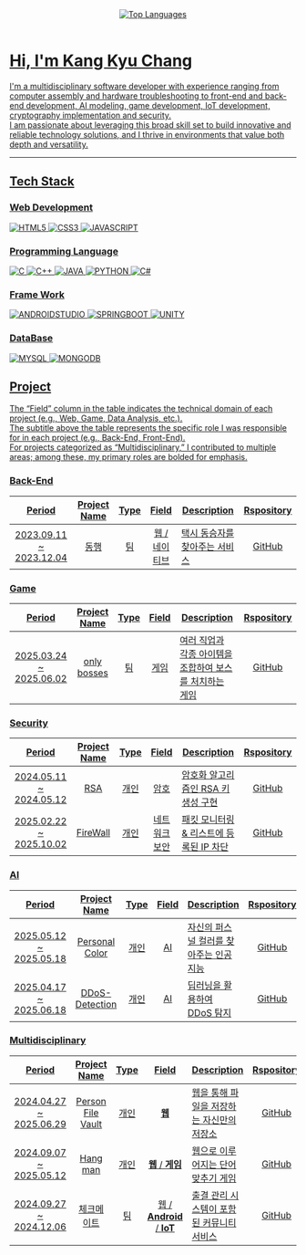 <div align="center">
  <a href="https://github.com/anuraghazra/github-readme-stats">
    <img src="https://github-readme-stats.vercel.app/api/top-langs/?username=kangkyuchang&layout=compact&theme=dark&hide_border=true" alt="Top Languages" />
</div>

<br>

# Hi, I'm Kang Kyu Chang
I'm a multidisciplinary software developer with experience ranging from computer assembly and hardware troubleshooting to front-end and back-end development, AI modeling, game development, IoT development, cryptography implementation and security.  
I am passionate about leveraging this broad skill set to build innovative and reliable technology solutions, and I thrive in environments that value both depth and versatility.

---

## Tech Stack

### Web Development
![HTML5](https://img.shields.io/badge/HTML5-E34C26?style=for-the-badge&logo=html5&logoColor=FFFFFF)
![CSS3](https://img.shields.io/badge/CSS3-264DE4?style=for-the-badge&logo=css&logoColor=FFFFFF)
![JAVASCRIPT](https://img.shields.io/badge/JavaScript-F0DB4F?style=for-the-badge&logo=javascript&logoColor=000000)  

### Programming Language
![C](https://img.shields.io/badge/C-%2300599C?style=for-the-badge&logo=c&logoColor=FFFFFF)
![C++](https://img.shields.io/badge/C%2B%2B-00599C?style=for-the-badge&logo=c%2B%2B&logoColor=FFFFFF)
![JAVA](https://img.shields.io/badge/Java-007396?style=for-the-badge)
![PYTHON](https://img.shields.io/badge/Python-3776AB?style=for-the-badge&logo=python&logoColor=FFFFFF)
![C#](https://img.shields.io/badge/C%23-239120?style=for-the-badge)  

### Frame Work
![ANDROIDSTUDIO](https://img.shields.io/badge/AndroidStudio-3DDC84?style=for-the-badge&logo=androidstudio&logoColor=FFFFFF)
![SPRINGBOOT](https://img.shields.io/badge/SpringBoot-6DB33F?style=for-the-badge&logo=springboot&logoColor=FFFFFF)
![UNITY](https://img.shields.io/badge/Unity-000000?style=for-the-badge&logo=unity&logoColor=FFFFFF)  

### DataBase
![MYSQL](https://img.shields.io/badge/MySQL-00758F?style=for-the-badge&logo=mysql&logoColor=FFFFFF)
![MONGODB](https://img.shields.io/badge/MongoDB-4DB33D?style=for-the-badge&logo=mongodb&logoColor=FFFFFF)

## Project
The “Field” column in the table indicates the technical domain of each project (e.g., Web, Game, Data Analysis, etc.).  
The subtitle above the table represents the specific role I was responsible for in each project (e.g., Back-End, Front-End).  
For projects categorized as “Multidisciplinary,” I contributed to multiple areas; among these, my primary roles are bolded for emphasis.  

### Back-End</h3>
| Period | Project Name | Type | Field | Description | Rspository |
|:------:|:-----------:|:-----:|:------:|------|:--------------:|
| 2023.09.11 ~ 2023.12.04 | 동행 | 팀 | 웹 / 네이티브 | 택시 동승자를 찾아주는 서비스 | [GitHub](https://github.com/kangkyuchang/donghaeng) |

### Game
| Period | Project Name | Type | Field | Description | Rspository |
|:------:|:-----------:|:-----:|:------:|------|:--------------:|
| 2025.03.24 ~ 2025.06.02 | only bosses | 팀 | 게임 | 여러 직업과 각종 아이템을 조합하여 보스를 처치하는 게임 | [GitHub](https://github.com/onlyBosses/only-bosses) |

### Security
| Period | Project Name | Type | Field | Description | Rspository |
|:------:|:-----------:|:-----:|:------:|------|:--------------:|
| 2024.05.11 ~ 2024.05.12 | RSA | 개인 | 암호 | 암호화 알고리즘인 RSA 키 생성 구현 | [GitHub](https://github.com/kangkyuchang/RSA) |
| 2025.02.22 ~ 2025.10.02 | FireWall | 개인 | 네트워크 보안 | 패킷 모니터링 & 리스트에 등록된 IP 차단 | [GitHub](https://github.com/kangkyuchang/FireWall) |

### AI
| Period | Project Name | Type | Field | Description | Rspository |
|:------:|:-----------:|:-----:|:------:|------|:--------------:|
| 2025.05.12 ~ 2025.05.18 | Personal Color | 개인 | AI | 자신의 퍼스널 컬러를 찾아주는 인공지능 | [GitHub](https://github.com/kangkyuchang/PersonalColor) |
| 2025.04.17 ~ 2025.06.18 | DDoS-Detection | 개인 | AI | 딥러닝을 활용하여 DDoS 탐지 | [GitHub](https://github.com/kangkyuchang/DDoS-Detection) |

### Multidisciplinary
| Period | Project Name | Type | Field | Description | Rspository |
|:------:|:-----------:|:-----:|:------:|------|:--------------:|
| 2024.04.27 ~ 2025.06.29 | Person File Vault | 개인 | **웹** | 웹을 통해 파일을 저장하는 자신만의 저장소 | [GitHub](https://github.com/kangkyuchang/Cloud-BackEnd) |
| 2024.09.07 ~ 2025.05.12 | Hang man | 개인 | **웹** / **게임** | 웹으로 이루어지는 단어 맞추기 게임 | [GitHub](https://github.com/kangkyuchang/hangman) |
| 2024.09.27 ~ 2024.12.06 | 체크메이트 | 팀 | 웹 / **Android** / **IoT** | 출결 관리 시스템이 포함된 커뮤니티 서비스 | [GitHub](https://github.com/kangkyuchang/checkmate) |

<!--
**kangkyuchang/kangkyuchang** is a ✨ _special_ ✨ repository because its `README.md` (this file) appears on your GitHub profile.

Here are some ideas to get you started:

- 🔭 I’m currently working on ...
- 🌱 I’m currently learning ...
- 👯 I’m looking to collaborate on ...
- 🤔 I’m looking for help with ...
- 💬 Ask me about ...
- 📫 How to reach me: ...
- 😄 Pronouns: ...
- ⚡ Fun fact: ...
-->
